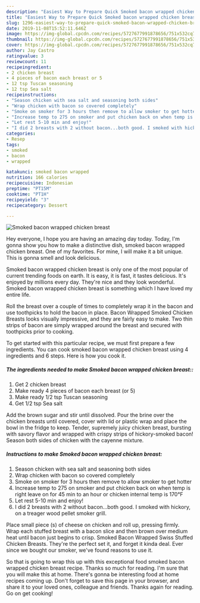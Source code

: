 ```yaml
---
description: "Easiest Way to Prepare Quick Smoked bacon wrapped chicken breast"
title: "Easiest Way to Prepare Quick Smoked bacon wrapped chicken breast"
slug: 1296-easiest-way-to-prepare-quick-smoked-bacon-wrapped-chicken-breast
date: 2019-11-08T15:52:11.646Z
image: https://img-global.cpcdn.com/recipes/5727677991878656/751x532cq70/smoked-bacon-wrapped-chicken-breast-recipe-main-photo.jpg
thumbnail: https://img-global.cpcdn.com/recipes/5727677991878656/751x532cq70/smoked-bacon-wrapped-chicken-breast-recipe-main-photo.jpg
cover: https://img-global.cpcdn.com/recipes/5727677991878656/751x532cq70/smoked-bacon-wrapped-chicken-breast-recipe-main-photo.jpg
author: Jay Castro
ratingvalue: 3
reviewcount: 11
recipeingredient:
- 2 chicken breast
- 4 pieces of bacon each breast or 5
- 12 tsp Tuscan seasoning
- 12 tsp Sea salt
recipeinstructions:
- "Season chicken with sea salt and seasoning both sides"
- "Wrap chicken with bacon so covered completely"
- "Smoke on smoker for 3 hours then remove to allow smoker to get hotter"
- "Increase temp to 275 on smoker and put chicken back on when temp is right leave on for 45 min to an hour or chicken internal temp is 170°F"
- "Let rest 5-10 min and enjoy!"
- "I did 2 breasts with 2 without bacon...both good. I smoked with hickory, on a treager wood pellet smoker grill."
categories:
- Resep
tags:
- smoked
- bacon
- wrapped

katakunci: smoked bacon wrapped
nutrition: 166 calories
recipecuisine: Indonesian
preptime: "PT15M"
cooktime: "PT1H"
recipeyield: "3"
recipecategory: Dessert

---
```



![Smoked bacon wrapped chicken breast](https://img-global.cpcdn.com/recipes/5727677991878656/751x532cq70/smoked-bacon-wrapped-chicken-breast-recipe-main-photo.jpg)

Hey everyone, I hope you are having an amazing day today. Today, I'm gonna show you how to make a distinctive dish, smoked bacon wrapped chicken breast. One of my favorites. For mine, I will make it a bit unique. This is gonna smell and look delicious.

Smoked bacon wrapped chicken breast is only one of the most popular of current trending foods on earth. It is easy, it is fast, it tastes delicious. It's enjoyed by millions every day. They're nice and they look wonderful. Smoked bacon wrapped chicken breast is something which I have loved my entire life.

Roll the breast over a couple of times to completely wrap it in the bacon and use toothpicks to hold the bacon in place. Bacon Wrapped Smoked Chicken Breasts looks visually impressive, and they are fairly easy to make. Two thin strips of bacon are simply wrapped around the breast and secured with toothpicks prior to cooking.


To get started with this particular recipe, we must first prepare a few ingredients. You can cook smoked bacon wrapped chicken breast using 4 ingredients and 6 steps. Here is how you cook it.

##### The ingredients needed to make Smoked bacon wrapped chicken breast::

1. Get 2 chicken breast
1. Make ready 4 pieces of bacon each breast (or 5)
1. Make ready 1/2 tsp Tuscan seasoning
1. Get 1/2 tsp Sea salt


Add the brown sugar and stir until dissolved. Pour the brine over the chicken breasts until covered, cover with lid or plastic wrap and place the bowl in the fridge to keep. Tender, supremely juicy chicken breast, bursting with savory flavor and wrapped with crispy strips of hickory-smoked bacon! Season both sides of chicken with the cayenne mixture. 

##### Instructions to make Smoked bacon wrapped chicken breast:

1. Season chicken with sea salt and seasoning both sides
1. Wrap chicken with bacon so covered completely
1. Smoke on smoker for 3 hours then remove to allow smoker to get hotter
1. Increase temp to 275 on smoker and put chicken back on when temp is right leave on for 45 min to an hour or chicken internal temp is 170°F
1. Let rest 5-10 min and enjoy!
1. I did 2 breasts with 2 without bacon...both good. I smoked with hickory, on a treager wood pellet smoker grill.


Place small piece (s) of cheese on chicken and roll up, pressing firmly. Wrap each stuffed breast with a bacon slice and then brown over medium heat until bacon just begins to crisp. Smoked Bacon Wrapped Swiss Stuffed Chicken Breasts. They&#39;re the perfect set it, and forget it kinda deal. Ever since we bought our smoker, we&#39;ve found reasons to use it. 

So that is going to wrap this up with this exceptional food smoked bacon wrapped chicken breast recipe. Thanks so much for reading. I'm sure that you will make this at home. There's gonna be interesting food at home recipes coming up. Don't forget to save this page in your browser, and share it to your loved ones, colleague and friends. Thanks again for reading. Go on get cooking!
